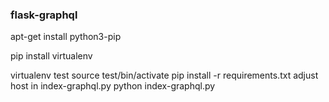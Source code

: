 ### flask-graphql
apt-get install python3-pip

pip install virtualenv

virtualenv test
source test/bin/activate
pip install -r requirements.txt
adjust host in index-graphql.py
python index-graphql.py
